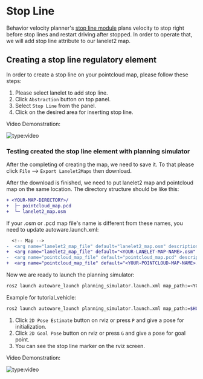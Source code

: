 # Stop Line

Behavior velocity planner's [stop line module](https://autowarefoundation.github.io/autoware.universe/main/planning/behavior_velocity_crosswalk_module/) plans velocity
to stop right before stop lines and restart driving after stopped.
In order to operate that, we will add stop line attribute to our lanelet2 map.

## Creating a stop line regulatory element

In order to create a stop line on your pointcloud map, please follow these steps:

1. Please select lanelet to add stop line.
2. Click `Abstraction` button on top panel.
3. Select `Stop Line` from the panel.
4. Click on the desired area for inserting stop line.

Video Demonstration:

![type:video](https://youtube.com/embed/cgTSA50Yfyo)

### Testing created the stop line element with planning simulator

After the completing of creating the map, we need to save it.
To that please click `File` --> `Export Lanelet2Maps` then download.

After the download is finished,
we need to put lanelet2 map and pointcloud map on the same location.
The directory structure should be like this:

```diff
+ <YOUR-MAP-DIRECTORY>/
+  ├─ pointcloud_map.pcd
+  └─ lanelet2_map.osm
```

If your .osm or .pcd map file's name is different from these names,
you need to update autoware.launch.xml:

```diff
  <!-- Map -->
-  <arg name="lanelet2_map_file" default="lanelet2_map.osm" description="lanelet2 map file name"/>
+  <arg name="lanelet2_map_file" default="<YOUR-LANELET-MAP-NAME>.osm" description="lanelet2 map file name"/>
-  <arg name="pointcloud_map_file" default="pointcloud_map.pcd" description="pointcloud map file name"/>
+  <arg name="pointcloud_map_file" default="<YOUR-POINTCLOUD-MAP-NAME>.pcd" description="pointcloud map file name"/>
```

Now we are ready to launch the planning simulator:

```bash
ros2 launch autoware_launch planning_simulator.launch.xml map_path:=<YOUR-MAP-FOLDER-DIR> vehicle_model:=<YOUR-VEHICLE-MODEL> sensor_model:=<YOUR-SENSOR-KIT>
```

Example for tutorial_vehicle:

```bash
ros2 launch autoware_launch planning_simulator.launch.xml map_path:=$HOME/Files/autoware_map/tutorial_map/ vehicle_model:=tutorial_vehicle sensor_model:=tutorial_vehicle_sensor_kit vehicle_id:=tutorial_vehicle
```

1. Click `2D Pose Estimate` button on rviz or press `P` and give a pose for initialization.
2. Click `2D Goal Pose` button on rviz or press `G` and give a pose for goal point.
3. You can see the stop line marker on the rviz screen.

Video Demonstration:

![type:video](https://youtube.com/embed/cAQ_ulo7LHo)
